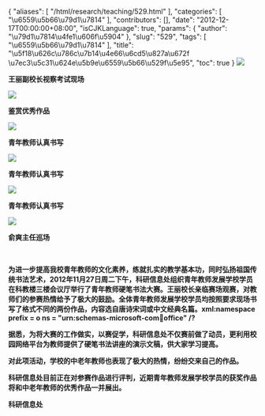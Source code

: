 {
    "aliases": [
        "/html/research/teaching/529.html"
    ],
    "categories": [
        "\u6559\u5b66\u79d1\u7814"
    ],
    "contributors": [],
    "date": "2012-12-17T00:00:00+08:00",
    "isCJKLanguage": true,
    "params": {
        "author": "\u79d1\u7814\u4fe1\u606f\u5904"
    },
    "slug": "529",
    "tags": [
        "\u6559\u5b66\u79d1\u7814"
    ],
    "title": "\u5f18\u626c\u786c\u7b14\u4e66\u6cd5\u827a\u672f \u7ec3\u5c31\u624e\u5b9e\u6559\u5b66\u529f\u5e95",
    "toc": true
}
**![](https://cdn.tfls.online/mirror/full/c4d19f6c78d0448c810bc62cbabe6575d4c78bf3.jpg)**

**王丽副校长视察考试现场**

**![](https://cdn.tfls.online/mirror/full/17398e0c23fa1aacd4150fb22dbd81959aec5c68.jpg)**

**鉴赏优秀作品**

**![](https://cdn.tfls.online/mirror/full/e3b8c145045ecc7eb625449d9ebc6fab2eee85ef.jpg)**

**青年教师认真书写**

**![](https://cdn.tfls.online/mirror/full/f5963a75c1a7cb58c9724d3c7ee6136d4555aad7.jpg)**

**青年教师认真书写**

**![](https://cdn.tfls.online/mirror/full/faa75a7593330c231e1b921b0e182e02d6438e91.jpg)**

**青年教师认真书写**

**![](https://cdn.tfls.online/mirror/full/d51c2e0b06f9beaf2a51c6c74195466e4148eef9.jpg)**

**俞爽主任巡场**

 

**为进一步提高我校青年教师的文化素养，练就扎实的教学基本功，同时弘扬祖国传统书法艺术，2012年11月27日周二下午，科研信息处组织青年教师发展学校学员在科教楼三楼会议厅举行了青年教师硬笔书法大赛。王丽校长亲临赛场观赛，对教师们的参赛热情给予了极大的鼓励。全体青年教师发展学校学员均按照要求现场书写了格式不同的两份作品，内容选自唐诗宋词或中文经典名篇。xml:namespace prefix = o ns = "urn:schemas-microsoft-com:office:office" /?**

**据悉，为将大赛的工作做实，以赛促学，科研信息处不仅赛前做了动员，更利用校园网络平台为教师提供了硬笔书法讲座的演示文稿，供大家学习提高。**

**对此项活动，学校的中老年教师也表现了极大的热情，纷纷交来自己的作品。**

**科研信息处目前正在对参赛作品进行评判，近期青年教师发展学校学员的获奖作品将和中老年教师的优秀作品一并展出。**

**科研信息处**


